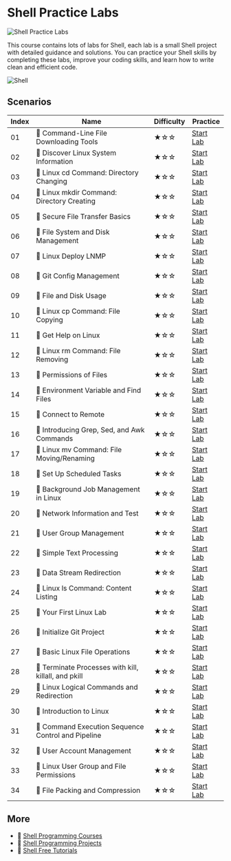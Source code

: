 # Shell Practice Labs

![Shell Practice Labs](https://cover-creator.appbot.io/shell-practice-labs.png)

This course contains lots of labs for Shell, each lab is a small Shell project with detailed guidance and solutions. You can practice your Shell skills by completing these labs, improve your coding skills, and learn how to write clean and efficient code.

![Shell](https://img.shields.io/badge/Shell-whitesmoke?style=for-the-badge&logo=shell)


## Scenarios

|   Index | Name                                                | Difficulty   | Practice                                                             |
|---------|-----------------------------------------------------|--------------|----------------------------------------------------------------------|
|      01 | 📖 Command-Line File Downloading Tools               | ★☆☆          | <a target='_blank' href='https://labex.io/labs/37'>Start Lab</a>     |
|      02 | 📖 Discover Linux System Information                 | ★☆☆          | <a target='_blank' href='https://labex.io/labs/36'>Start Lab</a>     |
|      03 | 📖 Linux cd Command: Directory Changing              | ★☆☆          | <a target='_blank' href='https://labex.io/labs/209733'>Start Lab</a> |
|      04 | 📖 Linux mkdir Command: Directory Creating           | ★☆☆          | <a target='_blank' href='https://labex.io/labs/209739'>Start Lab</a> |
|      05 | 📖 Secure File Transfer Basics                       | ★☆☆          | <a target='_blank' href='https://labex.io/labs/40'>Start Lab</a>     |
|      06 | 📖 File System and Disk Management                   | ★☆☆          | <a target='_blank' href='https://labex.io/labs/17999'>Start Lab</a>  |
|      07 | 📖 Linux Deploy LNMP                                 | ★☆☆          | <a target='_blank' href='https://labex.io/labs/7787'>Start Lab</a>   |
|      08 | 📖 Git Config Management                             | ★☆☆          | <a target='_blank' href='https://labex.io/labs/8715'>Start Lab</a>   |
|      09 | 📖 File and Disk Usage                               | ★☆☆          | <a target='_blank' href='https://labex.io/labs/38'>Start Lab</a>     |
|      10 | 📖 Linux cp Command: File Copying                    | ★☆☆          | <a target='_blank' href='https://labex.io/labs/209744'>Start Lab</a> |
|      11 | 📖 Get Help on Linux                                 | ★☆☆          | <a target='_blank' href='https://labex.io/labs/18000'>Start Lab</a>  |
|      12 | 📖 Linux rm Command: File Removing                   | ★☆☆          | <a target='_blank' href='https://labex.io/labs/209741'>Start Lab</a> |
|      13 | 📖 Permissions of Files                              | ★☆☆          | <a target='_blank' href='https://labex.io/labs/270252'>Start Lab</a> |
|      14 | 📖 Environment Variable and Find Files               | ★☆☆          | <a target='_blank' href='https://labex.io/labs/17996'>Start Lab</a>  |
|      15 | 📖 Connect to Remote                                 | ★☆☆          | <a target='_blank' href='https://labex.io/labs/34'>Start Lab</a>     |
|      16 | 📖 Introducing Grep, Sed, and Awk Commands           | ★☆☆          | <a target='_blank' href='https://labex.io/labs/18003'>Start Lab</a>  |
|      17 | 📖 Linux mv Command: File Moving/Renaming            | ★☆☆          | <a target='_blank' href='https://labex.io/labs/209743'>Start Lab</a> |
|      18 | 📖 Set Up Scheduled Tasks                            | ★☆☆          | <a target='_blank' href='https://labex.io/labs/47'>Start Lab</a>     |
|      19 | 📖 Background Job Management in Linux                | ★☆☆          | <a target='_blank' href='https://labex.io/labs/43'>Start Lab</a>     |
|      20 | 📖 Network Information and Test                      | ★☆☆          | <a target='_blank' href='https://labex.io/labs/45'>Start Lab</a>     |
|      21 | 📖 User Group Management                             | ★☆☆          | <a target='_blank' href='https://labex.io/labs/50'>Start Lab</a>     |
|      22 | 📖 Simple Text Processing                            | ★☆☆          | <a target='_blank' href='https://labex.io/labs/18004'>Start Lab</a>  |
|      23 | 📖 Data Stream Redirection                           | ★☆☆          | <a target='_blank' href='https://labex.io/labs/17995'>Start Lab</a>  |
|      24 | 📖 Linux ls Command: Content Listing                 | ★☆☆          | <a target='_blank' href='https://labex.io/labs/219205'>Start Lab</a> |
|      25 | 📖 Your First Linux Lab                              | ★☆☆          | <a target='_blank' href='https://labex.io/labs/270253'>Start Lab</a> |
|      26 | 📖 Initialize Git Project                            | ★☆☆          | <a target='_blank' href='https://labex.io/labs/1507'>Start Lab</a>   |
|      27 | 📖 Basic Linux File Operations                       | ★☆☆          | <a target='_blank' href='https://labex.io/labs/42'>Start Lab</a>     |
|      28 | 📖 Terminate Processes with kill, killall, and pkill | ★☆☆          | <a target='_blank' href='https://labex.io/labs/44'>Start Lab</a>     |
|      29 | 📖 Linux Logical Commands and Redirection            | ★☆☆          | <a target='_blank' href='https://labex.io/labs/48'>Start Lab</a>     |
|      30 | 📖 Introduction to Linux                             | ★☆☆          | <a target='_blank' href='https://labex.io/labs/18001'>Start Lab</a>  |
|      31 | 📖 Command Execution Sequence Control and Pipeline   | ★☆☆          | <a target='_blank' href='https://labex.io/labs/17994'>Start Lab</a>  |
|      32 | 📖 User Account Management                           | ★☆☆          | <a target='_blank' href='https://labex.io/labs/49'>Start Lab</a>     |
|      33 | 📖 Linux User Group and File Permissions             | ★☆☆          | <a target='_blank' href='https://labex.io/labs/18002'>Start Lab</a>  |
|      34 | 📖 File Packing and Compression                      | ★☆☆          | <a target='_blank' href='https://labex.io/labs/17998'>Start Lab</a>  |

## More

- 🔗 [Shell Programming Courses](https://github.com/labex-labs/awesome-programming-courses)
- 🔗 [Shell Programming Projects](https://github.com/labex-labs/awesome-programming-projects)
- 🔗 [Shell Free Tutorials](https://github.com/labex-labs/shell-free-tutorials)

